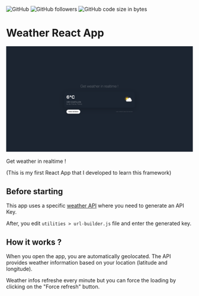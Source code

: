 ![GitHub](https://img.shields.io/github/license/jornatf/weather-react-app) ![GitHub followers](https://img.shields.io/github/followers/jornatf) ![GitHub code size in bytes](https://img.shields.io/github/languages/code-size/jornatf/weather-react-app)
# Weather React App

![Screenshot](public/screenshot.png)

Get weather in realtime !

(This is my first React App that I developed to learn this framework)

## Before starting

This app uses a specific [weather API](https://weatherapi.com) where you need to generate an API Key.

After, you edit ```utilities > url-builder.js``` file and enter the generated key.

## How it works ?

When you open the app, you are automatically geolocated. The API provides weather information based on your location (latitude and longitude).

Weather infos refreshe every minute but you can force the loading by clicking on the "Force refresh" button.
